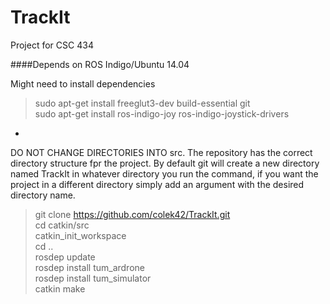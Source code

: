 # TrackIt
Project for CSC 434

####Depends on
ROS Indigo/Ubuntu 14.04


Might need to install dependencies

> sudo apt-get install freeglut3-dev build-essential git  
> sudo apt-get install ros-indigo-joy ros-indigo-joystick-drivers  
  
-

DO NOT CHANGE DIRECTORIES INTO src.  The repository has the correct directory structure fpr the project.  By default git will create a new directory named TrackIt in whatever directory you run the command, if you want the project in a different directory simply add an argument with the desired directory name.

>git clone https://github.com/colek42/TrackIt.git  
>cd catkin/src  
>catkin_init_workspace  
>cd ..  
>rosdep update  
>rosdep install tum_ardrone  
>rosdep install tum_simulator  
>catkin make  



